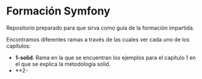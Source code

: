 Formación Symfony
=========

Repositorio preparado para que sirva como guía de la formación impartida.

Encontramos diferentes ramas a través de las cuales ver cada uno de los capítulos:
* **1-solid**: Rama en la que se encuentran los ejemplos para el capítulo 1 en el que se explica la metodología solid.
* **2-